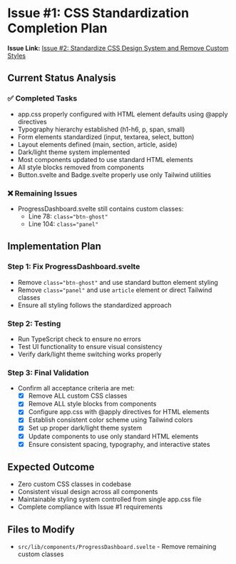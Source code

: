 # Issue #1: CSS Standardization Completion Plan

**Issue Link:** [Issue #2: Standardize CSS Design System and Remove Custom Styles](https://github.com/polumeyv/dev-docs-scraper/issues/2)

## Current Status Analysis

### ✅ Completed Tasks
- app.css properly configured with HTML element defaults using @apply directives
- Typography hierarchy established (h1-h6, p, span, small)
- Form elements standardized (input, textarea, select, button)
- Layout elements defined (main, section, article, aside)
- Dark/light theme system implemented
- Most components updated to use standard HTML elements
- All style blocks removed from components
- Button.svelte and Badge.svelte properly use only Tailwind utilities

### ❌ Remaining Issues
- ProgressDashboard.svelte still contains custom classes:
  - Line 78: `class="btn-ghost"` 
  - Line 104: `class="panel"`

## Implementation Plan

### Step 1: Fix ProgressDashboard.svelte
- Remove `class="btn-ghost"` and use standard button element styling
- Remove `class="panel"` and use `article` element or direct Tailwind classes
- Ensure all styling follows the standardized approach

### Step 2: Testing
- Run TypeScript check to ensure no errors
- Test UI functionality to ensure visual consistency
- Verify dark/light theme switching works properly

### Step 3: Final Validation
- Confirm all acceptance criteria are met:
  - [x] Remove ALL custom CSS classes
  - [x] Remove ALL style blocks from components  
  - [x] Configure app.css with @apply directives for HTML elements
  - [x] Establish consistent color scheme using Tailwind colors
  - [x] Set up proper dark/light theme system
  - [x] Update components to use only standard HTML elements
  - [x] Ensure consistent spacing, typography, and interactive states

## Expected Outcome
- Zero custom CSS classes in codebase
- Consistent visual design across all components
- Maintainable styling system controlled from single app.css file
- Complete compliance with Issue #1 requirements

## Files to Modify
- `src/lib/components/ProgressDashboard.svelte` - Remove remaining custom classes